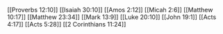 [[Proverbs 12:10]]
[[Isaiah 30:10]]
[[Amos 2:12]]
[[Micah 2:6]]
[[Matthew 10:17]]
[[Matthew 23:34]]
[[Mark 13:9]]
[[Luke 20:10]]
[[John 19:1]]
[[Acts 4:17]]
[[Acts 5:28]]
[[2 Corinthians 11:24]]

